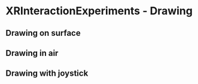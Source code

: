# XRInteractionExperiments - Drawing

## Drawing on surface

## Drawing in air

## Drawing with joystick

